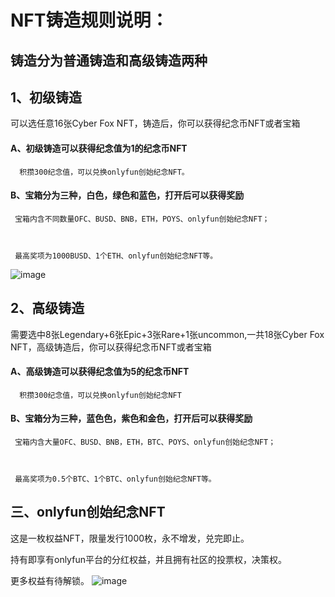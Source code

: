 # NFT铸造规则说明：

## 铸造分为普通铸造和高级铸造两种



## 1、初级铸造



可以选任意16张Cyber Fox NFT，铸造后，你可以获得纪念币NFT或者宝箱



#### A、初级铸造可以获得纪念值为1的纪念币NFT



      积攒300纪念值，可以兑换onlyfun创始纪念NFT。



#### B、宝箱分为三种，白色，绿色和蓝色，打开后可以获得奖励



     宝箱内含不同数量OFC、BUSD、BNB，ETH，POYS、onlyfun创始纪念NFT；



     最高奖项为1000BUSD、1个ETH、onlyfun创始纪念NFT等。


![image](https://user-images.githubusercontent.com/36258438/236957404-25f383bc-43a5-4d9d-8530-f18c5e3137db.png)



## 2、高级铸造



需要选中8张Legendary+6张Epic+3张Rare+1张uncommon,一共18张Cyber Fox NFT，高级铸造后，你可以获得纪念币NFT或者宝箱



#### A、高级铸造可以获得纪念值为5的纪念币NFT



      积攒300纪念值，可以兑换onlyfun创始纪念NFT



#### B、宝箱分为三种，蓝色色，紫色和金色，打开后可以获得奖励



     宝箱内含大量OFC、BUSD、BNB，ETH，BTC、POYS、onlyfun创始纪念NFT；



     最高奖项为0.5个BTC、1个BTC、onlyfun创始纪念NFT等。





## 三、onlyfun创始纪念NFT


这是一枚权益NFT，限量发行1000枚，永不增发，兑完即止。



持有即享有onlyfun平台的分红权益，并且拥有社区的投票权，决策权。



更多权益有待解锁。
![image](https://user-images.githubusercontent.com/36258438/236957430-fea099aa-473c-4ee1-b233-73eb53c24c2e.png)







